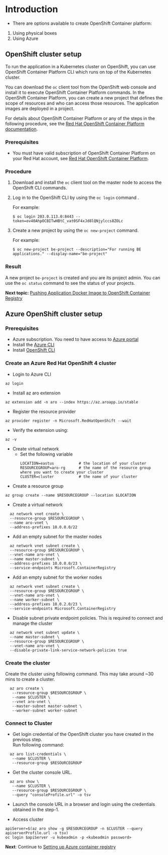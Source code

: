 # Introduction

* There are options available to create OpenShift Container platform:

1. Using physical boxes
2. Using Azure

## OpenShift cluster setup
To run the application in a Kubernetes cluster on OpenShift, you can use OpenShift Container Platform CLI which runs on top of the Kubernetes cluster.

You can download the `oc` client tool from the OpenShift web console and install it to execute OpenShift Container Platform commands. In the OpenShift Container Platform, you can create a new project that defines the scope of resources and who can access those resources. The application images are deployed in a project.

For details about OpenShift Container Platform or any of the steps in the following procedure, see the [Red Hat OpenShift Container Platform documentation](https://docs.openshift.com/container-platform).

### Prerequisites
-   You must have valid subscription of OpenShift Container Platform on your Red Hat account, see [Red Hat OpenShift Container Platform](https://www.openshift.com/products/container-platform).
### Procedure
1. Download and install the `oc` client tool on the master node to access the OpenShift CLI commands.

2. Log in to the OpenShift CLI by using the `oc login` command .

   For example:

   ```
   $ oc login 203.0.113.0:8443 --token=ov40AhpOCBITwHBtC_vat0SF4xJd8lQNjylccs8ZOLc
   ```

3. Create a new project by using the `oc new-project` command.

   For example:

   ```
   $ oc new-project be-project --description="For running BE applications." --display-name="be-project"

   ```

### Result
A new project `be-project` is created and you are its project admin. You can use the `oc status` command to see the status of your projects.

**Next topic:**
[Pushing Application Docker Image to OpenShift Container Registry](Pushing-Application-Docker-Image-to-OpenShift-Container-Registry)

## Azure OpenShift cluster setup

### Prerequisites
* Azure subscription. You need to have access to [Azure portal](https://portal.azure.com/)
* Install the [Azure CLI](https://docs.microsoft.com/en-us/cli/azure/install-azure-cli?view=azure-cli-latest)
* Install [OpenShift CLI](https://mirror.openshift.com/pub/openshift-v4/clients/ocp/latest/)

### Create an Azure Red Hat OpenShift 4 cluster
* Login to Azure CLI
```
az login
```

* Install az aro extension
```
az extension add -n aro --index https://az.aroapp.io/stable
```

* Register the resource provider
```
az provider register -n Microsoft.RedHatOpenShift --wait
```

* Verify the extension using:
```
az -v
```

* Create virtual network
  * Set the following variable
    ```
    LOCATION=eastus           # the location of your cluster
    RESOURCEGROUP=aro-rg      # the name of the resource group where you want to create your cluster
    CLUSTER=cluster           # the name of your cluster
    ```  
* Create a resource group
```
az group create --name $RESOURCEGROUP --location $LOCATION
```

* Create a virtual network
```
  az network vnet create \
  --resource-group $RESOURCEGROUP \
  --name aro-vnet \
  --address-prefixes 10.0.0.0/22
```

* Add an empty subnet for the master nodes
```
  az network vnet subnet create \
  --resource-group $RESOURCEGROUP \
  --vnet-name aro-vnet \
  --name master-subnet \
  --address-prefixes 10.0.0.0/23 \
  --service-endpoints Microsoft.ContainerRegistry
```

* Add an empty subnet for the worker nodes
```
  az network vnet subnet create \
  --resource-group $RESOURCEGROUP \
  --vnet-name aro-vnet \
  --name worker-subnet \
  --address-prefixes 10.0.2.0/23 \
  --service-endpoints Microsoft.ContainerRegistry
```

* Disable subnet private endpoint policies. This is required to connect and manage the cluster
```
  az network vnet subnet update \
  --name master-subnet \
  --resource-group $RESOURCEGROUP \
  --vnet-name aro-vnet \
  --disable-private-link-service-network-policies true
```
### Create the cluster
Create the cluster using following command. This may take around ~30 mins to create a cluster.
```
  az aro create \
   --resource-group $RESOURCEGROUP \
   --name $CLUSTER \
   --vnet aro-vnet \
   --master-subnet master-subnet \
   --worker-subnet worker-subnet
```
### Connect to Cluster
* Get login credential of the OpenShift cluster you have created in the previous step.<br> Run following command:
```
  az aro list-credentials \
   --name $CLUSTER \
   --resource-group $RESOURCEGROUP
```

* Get the cluster console URL.
```
  az aro show \
   --name $CLUSTER \
   --resource-group $RESOURCEGROUP \
   --query "consoleProfile.url" -o tsv
```

  * Launch the console URL in a browser and login using the credentials obtained in the step-1.

* Access cluster
```
apiServer=$(az aro show -g $RESOURCEGROUP -n $CLUSTER --query apiserverProfile.url -o tsv)
oc login $apiServer -u kubeadmin -p <kubeadmin password>
```


**Next**: Continue to
[Setting up Azure container registry](Setting%20Up%20an%20Azure%20Container%20Registry)
